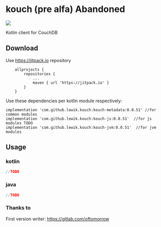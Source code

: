 # kouch (pre alfa) Abandoned
[![](https://jitpack.io/v/lewik/kouch.svg)](https://jitpack.io/#lewik/kouch)

Kotlin client for CouchDB
                                      
                                      
## Download
Use https://jitpack.io repository
```
	allprojects {
		repositories {
			...
			maven { url 'https://jitpack.io' }
		}
	}
```
Use these dependencies per kotlin module respectively:
```
implementation 'com.github.lewik.kouch:kouch-metadata:0.0.51' //for common modules
implementation 'com.github.lewik.kouch:kouch-js:0.0.51'  //for js modules TODO
implementation 'com.github.lewik.kouch:kouch-jvm:0.0.51'  //for jvm modules
```

## Usage      
### kotlin                                        
```kotlin
//TODO
```

### java
```java
//TODO
```

### Thanks to
First version writer: https://gitlab.com/oftomorrow
